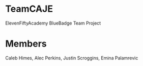 # TeamCAJE

ElevenFiftyAcademy BlueBadge Team Project

# Members

Caleb Himes,
Alec Perkins,
Justin Scroggins,
Emina Palamrevic

